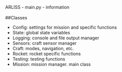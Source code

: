 ARLISS - main.py - information <br/>
<br/>
##Classes
- Config: settings for mission and specific functions
- State: global state variables
- Logging: console and file output manager
- Sensors: craft sensor manager
- Craft: modes, navigation, etc.
- Rocket: rocket specific functions
- Testing: testing functions
- Mission: mission manager.  main class